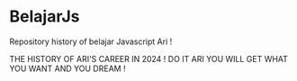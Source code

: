 # BelajarJs
Repository history of belajar Javascript Ari !

THE HISTORY OF ARI'S CAREER IN 2024 ! 
DO IT ARI YOU WILL GET WHAT YOU WANT AND YOU DREAM !
